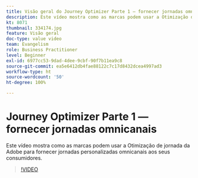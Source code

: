 ```yaml
---
title: Visão geral do Journey Optimizer Parte 1 — fornecer jornadas omnicanais
description: Este vídeo mostra como as marcas podem usar a Otimização de jornada da Adobe para fornecer jornadas personalizadas omnicanais aos seus consumidores.
kt: 8071
thumbnail: 334174.jpg
feature: Visão geral
doc-type: value video
team: Evangelism
role: Business Practitioner
level: Beginner
exl-id: 6977cc53-9dad-4dee-9cbf-90f7b11ea9c8
source-git-commit: ea5e6412db4fae88122c7c17d8432dcea4997ad3
workflow-type: ht
source-wordcount: '50'
ht-degree: 100%

---
```


# Journey Optimizer Parte 1 — fornecer jornadas omnicanais

Este vídeo mostra como as marcas podem usar a Otimização de jornada da Adobe para fornecer jornadas personalizadas omnicanais aos seus consumidores.

>[!VIDEO](https://video.tv.adobe.com/v/334174?quality=12)
